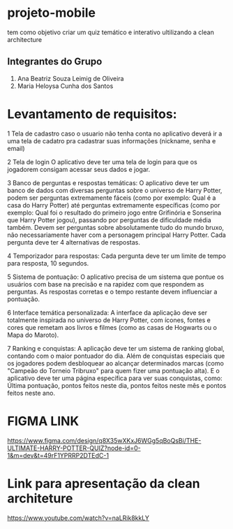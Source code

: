 # projeto-mobile
tem como  objetivo criar um quiz temático e interativo
ultilizando a clean architecture
## Integrantes do Grupo
1. Ana Beatriz Souza Leimig de Oliveira
2. Maria Heloysa Cunha dos Santos

# Levantamento de requisitos:

1 Tela de cadastro
caso o usuario não tenha conta no aplicativo deverá ir a uma tela de cadatro pra cadastrar suas informações (nickname, senha e email)

2 Tela de login 
O aplicativo deve ter uma tela de login para que os jogadorem consigam acessar seus dados e jogar.

3 Banco de perguntas e respostas temáticas:
O aplicativo deve ter um banco de dados com diversas perguntas sobre o universo de Harry Potter, podem ser perguntas extremamente fáceis (como por exemplo: Qual é a casa do Harry Potter) até perguntas extremamente específicas (como por exemplo: Qual foi o resultado do primeiro jogo entre Grifinória e Sonserina que Harry Potter jogou), passando por perguntas de dificuldade média também. Devem ser perguntas sobre absolutamente tudo do mundo bruxo, não necessariamente haver com a personagem principal Harry Potter. Cada pergunta deve ter 4 alternativas de respostas.

4 Temporizador para respostas:
Cada pergunta deve ter um limite de tempo para resposta, 10 segundos.

5 Sistema de pontuação:
O aplicativo precisa de um sistema que pontue os usuários com base na precisão e na rapidez com que respondem as perguntas. As respostas corretas e o tempo restante devem influenciar a pontuação.

6 Interface temática personalizada:
A interface da aplicação deve ser totalmente inspirada no universo de Harry Potter, com ícones, fontes e cores que remetam aos livros e filmes (como as casas de Hogwarts ou o Mapa do Maroto).

7 Ranking e conquistas:
A aplicação deve ter um sistema de ranking global, contando com o maior pontuador do dia. Além de conquistas especiais que os jogadores podem desbloquear ao alcançar determinados marcas (como "Campeão do Torneio Tribruxo" para quem fizer uma pontuação alta). E o aplicativo deve ter uma página específica para ver suas conquistas, como: Última pontuação, pontos feitos neste dia, pontos feitos neste mês e pontos feitos neste ano.

# FIGMA LINK
https://www.figma.com/design/q8X35wXKxJ6WGg5qBoQsBi/THE-ULTIMATE-HARRY-POTTER-QUIZ?node-id=0-1&m=dev&t=49rF1YPRRP2DTEdC-1

# Link para apresentação da clean architeture
https://www.youtube.com/watch?v=naLRik8kkLY
